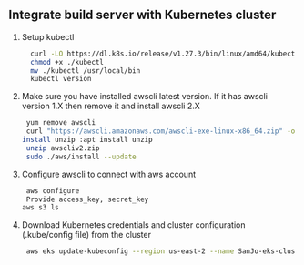 ## Integrate build server with Kubernetes cluster 

1. Setup kubectl   
   ```sh 
     curl -LO https://dl.k8s.io/release/v1.27.3/bin/linux/amd64/kubectl
     chmod +x ./kubectl
     mv ./kubectl /usr/local/bin
     kubectl version
   ``` 

1. Make sure you have installed awscli latest version. If it has awscli version 1.X then remove it and install awscli 2.X  
    ```sh 
     yum remove awscli 
     curl "https://awscli.amazonaws.com/awscli-exe-linux-x86_64.zip" -o "awscliv2.zip"
    install unzip :apt install unzip
     unzip awscliv2.zip
     sudo ./aws/install --update
    ```

1. Configure awscli to connect with aws account  
    ```sh 
     aws configure
     Provide access_key, secret_key
    aws s3 ls
    ```

1. Download Kubernetes credentials and cluster configuration (.kube/config file) from the cluster  

   ```sh 
    aws eks update-kubeconfig --region us-east-2 --name SanJo-eks-cluster
   ```
